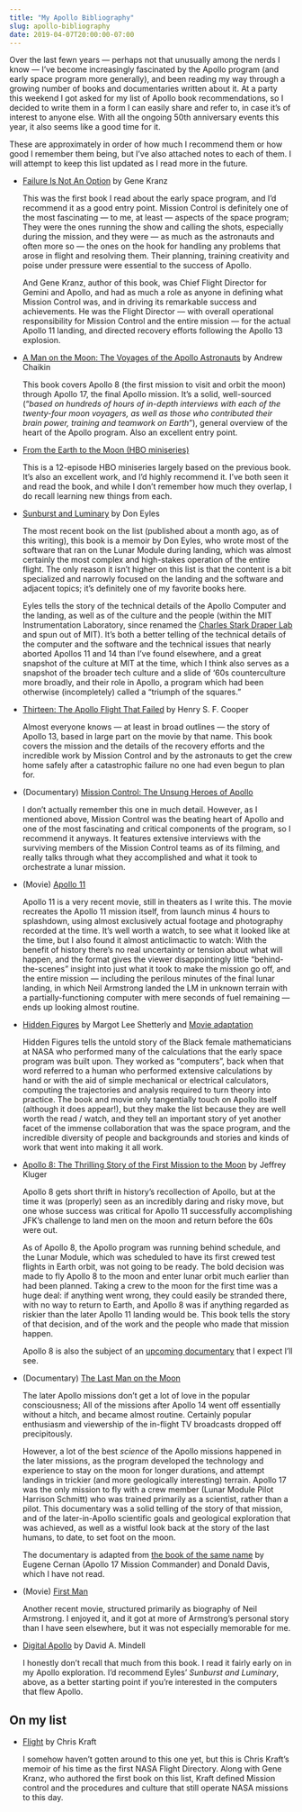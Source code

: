 ```yaml
---
title: "My Apollo Bibliography"
slug: apollo-bibliography
date: 2019-04-07T20:00:00-07:00
---
```


Over the last fewn years — perhaps not that unusually among the nerds
I know — I’ve become increasingly fascinated by the Apollo program
(and early space program more generally), and been reading my way
through a growing number of books and documentaries written about
it. At a party this weekend I got asked for my list of Apollo book
recommendations, so I decided to write them in a form I can easily
share and refer to, in case it’s of interest to anyone else. With all
the ongoing 50th anniversary events this year, it also seems like a
good time for it.

These are approximately in order of how much I recommend them or how
good I remember them being, but I’ve also attached notes to each of
them. I will attempt to keep this list updated as I read more in the
future.


- <a name="failure-is-not-an-option">[Failure Is Not An Option](https://www.amazon.com/Failure-Not-Option-Mission-Control/dp/1439148813) by Gene Kranz</a>

    This was the first book I read about the early space program, and I’d recommend it as a good entry point. Mission Control is definitely one of the most fascinating — to me, at least — aspects of the space program; They were the ones running the show and calling the shots, especially during the mission, and they were — as much as the astronauts and often more so — the ones on the hook for handling any problems that arose in flight and resolving them. Their planning, training creativity and poise under pressure were essential to the success of Apollo.

    And Gene Kranz, author of this book, was Chief Flight Director for Gemini and Apollo, and had as much a role as anyone in defining what Mission Control was, and in driving its remarkable success and achievements. He was the Flight Director — with overall operational responsibility for Mission Control and the entire mission — for the actual Apollo 11 landing, and directed recovery efforts following the Apollo 13 explosion.


- <a name="a-man-on-the-moon">[A Man on the Moon: The Voyages of the Apollo Astronauts](https://www.amazon.com/Man-Moon-Voyages-Astronauts-Collection/dp/0241363829/) by Andrew Chaikin</a>


    This book covers Apollo 8 (the first mission to visit and orbit the moon) through Apollo 17, the final Apollo mission. It’s a solid, well-sourced (“*based on hundreds of hours of in-depth interviews with each of the twenty-four moon voyagers, as well as those who contributed their brain power, training and teamwork on Earth*”), general overview of the heart of the Apollo program. Also an excellent entry point.


- <a name="from-the-earth-to-the-moon">[From the Earth to the Moon (HBO miniseries)](https://www.imdb.com/title/tt0120570/)</a>


    This is a 12-episode HBO miniseries largely based on the previous book. It’s also an excellent work, and I’d highly recommend it. I’ve both seen it and read the book, and while I don’t remember how much they overlap, I do recall learning new things from each.


- <a name="sunburst-and-luminary">[Sunburst and Luminary](https://www.amazon.com/gp/product/B07L9YQ9WV/) by Don Eyles</a>


    The most recent book on the list (published about a month ago, as of this writing), this book is a memoir by Don Eyles, who wrote most of the software that ran on the Lunar Module during landing, which was almost certainly the most complex and high-stakes operation of the entire flight. The only reason it isn’t higher on this list is that the content is a bit specialized and narrowly focused on the landing and the software and adjacent topics; it’s definitely one of my favorite books here.


    Eyles tells the story of the technical details of the Apollo Computer and the landing, as well as of the culture and the people (within the MIT Instrumentation Laboratory, since renamed the [Charles Stark Draper Lab](https://www.draper.com) and spun out of MIT). It’s both a better telling of the technical details of the computer and the software and the technical issues that nearly aborted Apollos 11 and 14 than I’ve found elsewhere, and a great snapshot of the culture at MIT at the time, which I think also serves as a snapshot of the broader tech culture and a slide of ‘60s counterculture more broadly, and their role in Apollo, a program which had been otherwise (incompletely) called a “triumph of the squares.”


- <a name="thirteen">[Thirteen: The Apollo Flight That Failed](https://www.amazon.com/Thirteen-Apollo-Flight-That-Failed-ebook/dp/B00H5KRG82/) by Henry S. F. Cooper</a>


    Almost everyone knows — at least in broad outlines — the story of Apollo 13, based in large part on the movie by that name. This book covers the mission and the details of the recovery efforts and the incredible work by Mission Control and by the astronauts to get the crew home safely after a catastrophic failure no one had even begun to plan for.


- <a name="mission-control-unsung-heroes">(Documentary) [Mission Control: The Unsung Heroes of Apollo](https://www.imdb.com/title/tt5959952/)</a>


    I don’t actually remember this one in much detail. However, as I mentioned above, Mission Control was the beating heart of Apollo and one of the most fascinating and critical components of the program, so I recommend it anyways. It features extensive interviews with the surviving members of the Mission Control teams as of its filming, and really talks through what they accomplished and what it took to orchestrate a lunar mission.


- <a name="apollo-11">(Movie) [Apollo 11](https://www.imdb.com/title/tt8760684/)</a>


    Apollo 11 is a very recent movie, still in theaters as I write this. The movie recreates the Apollo 11 mission itself, from launch minus 4 hours to splashdown, using almost exclusively actual footage and photography recorded at the time. It’s well worth a watch, to see what it looked like at the time, but I also found it almost anticlimactic to watch: With the benefit of history there’s no real uncertainty or tension about what will happen, and the format gives the viewer disappointingly little “behind-the-scenes” insight into just what it took to make the mission go off, and the entire mission — including the perilous minutes of the final lunar landing, in which Neil Armstrong landed the LM in unknown terrain with a partially-functioning computer with mere seconds of fuel remaining — ends up looking almost routine.


- <a name="hidden-figures">[Hidden Figures](https://www.amazon.com/Hidden-Figures-American-Untold-Mathematicians/dp/0062363603) by Margot Lee Shetterly and [Movie adaptation](https://www.imdb.com/title/tt4846340/)</a>


    Hidden Figures tells the untold story of the Black female mathematicians at NASA who performed many of the calculations that the early space program was built upon. They worked as “computers”, back when that word referred to a human who performed extensive calculations by hand or with the aid of simple mechanical or electrical calculators, computing the trajectories and analysis required to turn theory into practice. The book and movie only tangentially touch on Apollo itself (although it does appear!), but they make the list because they are well worth the read / watch, and they tell an important story of yet another facet of the immense collaboration that was the space program, and the incredible diversity of people and backgrounds and stories and kinds of work that went into making it all work.


- <a name="apollo-8">[Apollo 8: The Thrilling Story of the First Mission to the Moon](https://www.amazon.com/gp/product/B01M9F1OTT/) by Jeffrey Kluger</a>


    Apollo 8 gets short thrift in history’s recollection of Apollo, but at the time it was (properly) seen as an incredibly daring and risky move, but one whose success was critical for Apollo 11 successfully accomplishing JFK’s challenge to land men on the moon and return before the 60s were out.


    As of Apollo 8, the Apollo program was running behind schedule, and the Lunar Module, which was scheduled to have its first crewed test flights in Earth orbit, was not going to be ready. The bold decision was made to fly Apollo 8 to the moon and enter lunar orbit much earlier than had been planned. Taking a crew to the moon for the first time was a huge deal: if anything went wrong, they could easily be stranded there, with no way to return to Earth, and Apollo 8 was if anything regarded as riskier than the later Apollo 11 landing would be. This book tells the story of that decision, and of the work and the people who made that mission happen.


    Apollo 8 is also the subject of an [upcoming documentary](http://www.firstmoonmovie.com) that I expect I’ll see.


- <a name="last-man-on-the-moon">(Documentary) [The Last Man on the Moon](https://www.imdb.com/title/tt3219604/)</a>


    The later Apollo missions don’t get a lot of love in the popular consciousness; All of the missions after Apollo 14 went off essentially without a hitch, and became almost routine. Certainly popular enthusiasm and viewership of the in-flight TV broadcasts dropped off precipitously.


    However, a lot of the best *science* of the Apollo missions happened in the later missions, as the program developed the technology and experience to stay on the moon for longer durations, and attempt landings in trickier (and more geologically interesting) terrain. Apollo 17 was the only mission to fly with a crew member (Lunar Module Pilot Harrison Schmitt) who was trained primarily as a scientist, rather than a pilot. This documentary was a solid telling of the story of that mission, and of the later-in-Apollo scientific goals and geological exploration that was achieved, as well as a wistful look back at the story of the last humans, to date, to set foot on the moon.


    The documentary is adapted from [the book of the same name](https://www.amazon.com/Last-Man-Moon-Astronaut-Americas-ebook/dp/B003G93ZCM/) by Eugene Cernan (Apollo 17 Mission Commander) and Donald Davis, which I have not read.


- <a name="first-man">(Movie) [First Man](https://www.imdb.com/title/tt1213641/)</a>


    Another recent movie, structured primarily as biography of Neil Armstrong. I enjoyed it, and it got at more of Armstrong’s personal story than I have seen elsewhere, but it was not especially memorable for me.

- <a name="digital-apollo">[Digital Apollo](https://www.amazon.com/gp/product/B0031AI0X0/) by David A. Mindell</a>


    I honestly don’t recall that much from this book. I read it fairly early on in my Apollo exploration. I’d recommend Eyles’ *Sunburst and Luminary*, above, as a better starting point if you’re interested in the computers that flew Apollo.


## On my list


- <a name="flight">[Flight](https://www.amazon.com/Flight-My-Life-Mission-Control/dp/0452283043/) by Chris Kraft</a>


    I somehow haven’t gotten around to this one yet, but this is Chris Kraft’s memoir of his time as the first NASA Flight Directory. Along with Gene Kranz, who authored the first book on this list, Kraft defined Mission control and the procedures and culture that still operate NASA missions to this day.
